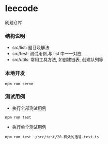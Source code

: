 # leecode

刷题仓库

### 结构说明

- src/list: 题目及解法
- src/test: 测试用例,与 list 中一一对应
- src/utils: 常用工具方法, 如创建链表, 创建队列等

### 本地开发

```
npm run serve
```

### 测试用例

- 执行全部测试用例

```
npm run test
```

- 执行单个测试用例

```
npm run test ./src/test/20.有效的括号.test.ts
```

